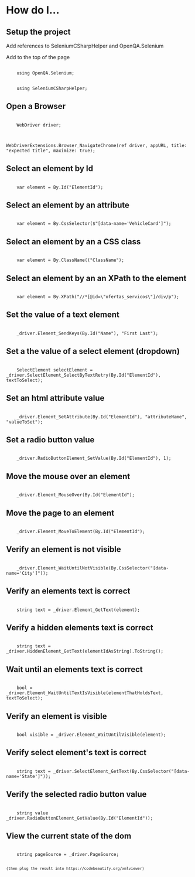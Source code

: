 ﻿<h1>How do I...</h1>

<h2>Setup the project</h2>
<p>Add references to SeleniumCSharpHelper and OpenQA.Selenium</p>
<p>Add to the top of the page</p>

<code>
    using OpenQA.Selenium;
    <br />
    using SeleniumCSharpHelper;
</code>

<h2>Open a Browser</h2>
<code>
    WebDriver driver;
    <br />
    <br />WebDriverExtensions.Browser_NavigateChrome(ref driver, appURL, title: "expected title", maximize: true);
</code>

<h2>Select an element by Id</h2>
<code>
    var element = By.Id("ElementId");
</code>

<h2>Select an element by an attribute</h2>
<code>
    var element = By.CssSelector($"[data-name='VehicleCard']");
</code>

<h2>Select an element by an a CSS class</h2>
<code>
    var element = By.ClassName(("ClassName");
</code>

<h2>Select an element by an an XPath to the element</h2>
<code>
    var element = By.XPath("//*[@id=\"ofertas_servicos\"]/div/p");
</code>

<h2>Set the value of a text element</h2>
<code>
    _driver.Element_SendKeys(By.Id("Name"), "First Last");
</code>

<h2>Set a the value of a select element (dropdown)</h2>
<code>
    SelectElement selectElement = _driver.SelectElement_SelectByTextRetry(By.Id("ElementId"), textToSelect);
</code>

<h2>Set an html attribute value</h2>
<code>
    _driver.Element_SetAttribute(By.Id("ElementId"), "attributeName", "valueToSet");
</code>

<h2>Set a radio button value</h2>
<code>
	_driver.RadioButtonElement_SetValue(By.Id("ElementId"), 1);
</code>

<h2>Move the mouse over an element</h2>
<code>
    _driver.Element_MouseOver(By.Id("ElementId");
</code>

<h2>Move the page to an element</h2>
<code>
    _driver.Element_MoveToElement(By.Id("ElementId");
</code>

<h2>Verify an element is not visible</h2>
<code>
    _driver.Element_WaitUntilNotVisible(By.CssSelector("[data-name='City']"));
</code>

<h2>Verify an elements text is correct</h2>
<code>
    string text = _driver.Element_GetText(element);
</code>

<h2>Verify a hidden elements text is correct</h2>
<code>
    string text = _driver.HiddenElement_GetText(elementIdAsString).ToString();
</code>

<h2>Wait until an elements text is correct</h2>
<code>
    bool = _driver.Element_WaitUntilTextIsVisible(elementThatHoldsText, textToSelect);
</code>

<h2>Verify an element is visible</h2>
<code>
    bool visible = _driver.Element_WaitUntilVisible(element);
</code>

<h2>Verify select element's text is correct</h2>
<code>
    string text = _driver.SelectElement_GetText(By.CssSelector("[data-name='State']"));
</code>

<h2>Verify the selected radio button value</h2>
<code>
	string value _driver.RadioButtonElement_GetValue(By.Id("ElementId"));
</code>

<h2>View the current state of the dom</h2>
<code>
    string pageSource = _driver.PageSource;

    (then plug the result into https://codebeautify.org/xmlviewer)
</code>



